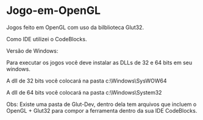 # Jogo-em-OpenGL
<p>Jogos feito em OpenGL com uso da bilblioteca Glut32.</p> 

<p>Como IDE utilizei o CodeBlocks.</p>

Versão de Windows:

  Para executar os jogos você deve instalar as DLLs de 32 e 64 bits em seu windows.

  A dll de 32 bits você colocará na pasta c:\Windows\SysWOW64 

  A dll de 64 bits você colocará na pasta c:\Windows\System32  

Obs: 
  Existe uma pasta de Glut-Dev, dentro dela tem arquivos que incluem o OpenGL + Glut32
  para compor a ferramenta dentro da sua IDE CodeBlocks.
